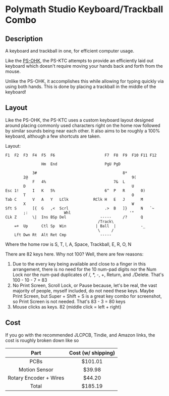 # Polymath Studio Keyboard/Trackball Combo

## Description

A keyboard and trackball in one, for efficient computer usage.

Like the [PS-OHK](https://github.com/blueOkiris/ps-ohk/), the PS-KTC attempts to provide an efficiently laid out keyboard which doesn't require moving your hands back and forth from the mouse.

Unlike the PS-OHK, it accomplishes this while allowing for typing quickly via using both hands. This is done by placing a trackball in the middle of the keyboard!

## Layout

Like the PS-OHK, the PS-KTC uses a custom keyboard layout designed around placing commonly used characters right on the home row followed by similar sounds being near each other. It also aims to be roughly a 100% keyboard, although a few shortcuts are taken.

Layout:

```
F1  F2  F3  F4  F5  F6                      F7  F8  F9  F10 F11 F12

                Hm  End                     PgU PgD

            3#                                      8*
        2@                                              9(
            F   4%                              7&  L
        D                                               U
Esc 1!      I   K   5%                      6^  P   R       0)
        T                                               O
Tab C       V   A   Y   LClk           RClk H   E   J       M
        X                                               W
Sft S       [{  G   ,<  Scrl                .>  B   ]}      N   `~
        ;:                Whl                          '"
CLk Z       \|  Ins BSp Del               -----     /?      Q
                                         /Track\
    =+  Up      Ctl Sp  Win             | Ball  |           -_   
                                         \     /    
    Lft Dwn Rt  Alt Ret Cmp               -----     
```

Where the home row is S, T, I, A, Space, Trackball, E, R, O, N

There are 82 keys here. Why not 100? Well, there are few reasons:

1. Due to the every key being available and close to a finger in this arrangement, there is no need for the 10 num-pad digits nor the Num Lock nor the num-pad duplicates of /, \*, -, +, Return, and \./Delete. That's 100 - 10 - 7 = 83
2. No Print Screen, Scroll Lock, or Pause because, let's be real, the vast majority of people, myself included, do not need these keys. Maybe Print Screen, but Super + Shift + S is a great key combo for screenshot, so Print Screen is not needed. That's 83 - 3 = 80 keys
3. Mouse clicks as keys. 82 (middle click = left + right)

## Cost

If you go with the recommended JLCPCB, Tindie, and Amazon links, the cost is roughly broken down like so

| Part                    | Cost (w/ shipping) |
|:-----------------------:|:------------------:|
| PCBs                    | $101.01            |
| Motion Sensor           | $39.98             |
| Rotary Encoder  + Wires | $44.20             |
| Total                   | $185.19            |

